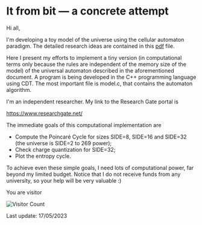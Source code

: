 # It from bit — a concrete attempt
Hi all,

I'm developing a toy model of the universe using the cellular automaton paradigm. The detailed research ideas are contained in this <A HREF="https://doi.org/10.5281/zenodo.3818302">pdf</A> file.

Here I present my efforts to implement a tiny version (in computational terms only because the rules are independent of the memory size of the model) of the universal automaton described in the aforementioned document. A program is being developed in the C++ programming language using CDT. The most important file is model.c, that contains the automaton algorithm.

I'm an independent researcher. My link to the Research Gate portal is

https://www.researchgate.net/

The immediate goals of this computational implementation are
* Compute the Poincaré Cycle for sizes SIDE=8, SIDE=16 and SIDE=32 (the universe is SIDE=2 to 269 power);
* Check charge quantization for SIDE=32;
* Plot the entropy cycle.

To achieve even these simple goals, I need lots of computational power, far beyond my limited budget. Notice that I do not receive funds from any university, so your help will be very valuable :)

You are visitor 

![Visitor Count](https://profile-counter.glitch.me/javaresende/count.svg)


Last update: 17/05/2023
